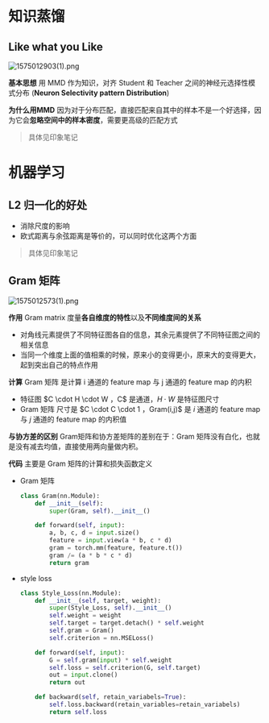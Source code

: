 # 知识蒸馏

## Like what you Like

![1575012903(1).png](https://i.loli.net/2019/11/29/UVtZAMY3zRQoL4D.png)

**基本思想**
用 MMD 作为知识，对齐 Student 和 Teacher 之间的神经元选择性模式分布 (**Neuron Selectivity pattern Distribution**)

**为什么用MMD**
因为对于分布匹配，直接匹配来自其中的样本不是一个好选择，因为它会**忽略空间中的样本密度**，需要更高级的匹配方式

> 具体见印象笔记

# 机器学习

## L2 归一化的好处

- 消除尺度的影响
- 欧式距离与余弦距离是等价的，可以同时优化这两个方面

> 具体见印象笔记

## Gram 矩阵

![1575012573(1).png](https://i.loli.net/2019/11/29/dwAM3ZiWLy1xzGo.png)

**作用**
Gram matrix 度量**各自维度的特性**以及**不同维度间的关系**

- 对角线元素提供了不同特征图各自的信息，其余元素提供了不同特征图之间的相关信息
- 当同一个维度上面的值相乘的时候，原来小的变得更小，原来大的变得更大，起到突出自己的特点作用

**计算**
Gram 矩阵 是计算 i 通道的 feature map 与 j 通道的 feature map 的内积

- 特征图 $C \cdot H \cdot W $，$C$ 是通道，$H \cdot W$ 是特征图尺寸
- Gram 矩阵 尺寸是 $C \cdot C \cdot 1 $，$Gram(i,j)$ 是 $i$ 通道的 feature map 与 $j$ 通道的 feature map 的内积值

**与协方差的区别**
Gram矩阵和协方差矩阵的差别在于：Gram 矩阵没有白化，也就是没有减去均值，直接使用两向量做内积。

**代码**
主要是 Gram 矩阵的计算和损失函数定义

- Gram 矩阵

    ```python
    class Gram(nn.Module):
        def __init__(self):
            super(Gram, self).__init__()

        def forward(self, input):
            a, b, c, d = input.size()
            feature = input.view(a * b, c * d)
            gram = torch.mm(feature, feature.t())
            gram /= (a * b * c * d)
            return gram
    ```

- style loss

    ```python
    class Style_Loss(nn.Module):
        def __init__(self, target, weight):
            super(Style_Loss, self).__init__()
            self.weight = weight
            self.target = target.detach() * self.weight
            self.gram = Gram()
            self.criterion = nn.MSELoss()

        def forward(self, input):
            G = self.gram(input) * self.weight
            self.loss = self.criterion(G, self.target)
            out = input.clone()
            return out

        def backward(self, retain_variabels=True):
            self.loss.backward(retain_variables=retain_variabels)
            return self.loss
    ```
